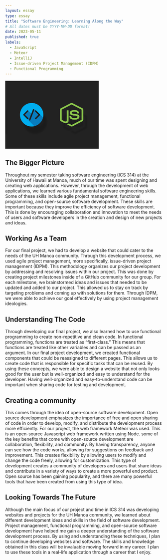 ```yaml
---
layout: essay
type: essay
title: "Software Engineering: Learning Along the Way"
# All dates must be YYYY-MM-DD format!
date: 2023-05-11
published: true
labels:
  - JavaScript
  - Meteor 
  - IntelliJ
  - Issue-driven Project Management (IDPM)
  - Functional Programming
---
```


<img width="300px" class="rounded float-start pe-4" src="../img/JS-HTML.png">

## The Bigger Picture

Throughout my semester taking software engineering (ICS 314) at the University of Hawaii at Manoa, much of our time was spent designing and creating web applications. However, through the development of web applications, we learned various fundamental software engineering skills. Some of these skills include agile project management, functional programming, and open-source software development. These skills are important because they improve the efficiency of software development. This is done by encouraging collaboration and innovation to meet the needs of users and software developers in the creation and design of new projects and ideas.  

## Working As a Team

For our final project, we had to develop a website that could cater to the needs of the UH Manoa community. Through this development process, we used agile project management, more specifically, issue-driven project management (IDPM). This methodology organizes our project development by addressing and resolving issues within our project. This was done by creating project milestones inside of a GitHub community for our group. For each milestone, we brainstormed ideas and issues that needed to be updated and added to our project. This allowed us to stay on track by targeting problems and coming up with solutions for them. Through IDPM, we were able to achieve our goal effectively by using project management ideologies.

## Understanding The Code

Through developing our final project, we also learned how to use functional programming to create non-repetitive and clean code. In functional programming, functions are treated as “first-class.” This means that functions are treated like other variables and can be passed as an argument. In our final project development, we created functional components that could be reassigned to different pages. This allows us to create code that is responsible for specific tasks that can be reused. By using these concepts, we were able to design a website that not only looks good for the user but is well-organized and easy to understand for the developer. Having well-organized and easy-to-understand code can be important when sharing code for testing and development.

## Creating a community

This comes through the idea of open-source software development. Open source development emphasizes the importance of free and open sharing of code in order to develop, modify, and distribute the development process more efficiently. For our project, the web framework Meteor was used. This is an open-source Javascript web framework written using Node. some of the key benefits that come with open-source development are collaboration, flexibility, and community. By having transparency, anyone can see how the code works, allowing for suggestions on feedback and improvement. This creates flexibility by allowing users to modify and change the code freely, allowing for customization. This type of development creates a community of developers and users that share ideas and contribute in a variety of ways to create a more powerful end product. Open source has been gaining popularity, and there are many powerful tools that have been created from using this type of idea.

## Looking Towards The Future

Although the main focus of our project and time in ICS 314 was developing websites and projects for the UH Manoa community, we learned about different development ideas and skills in the field of software development. Project management, functional programming, and open-source software development have helped me gain a deeper understanding of the software development process. By using and understanding these techniques, I plan to continue developing websites and software. The skills and knowledge obtained in this class will be invaluable moving forward in my career. I plan to use these tools in a real-life application through a career that I enjoy.
